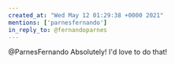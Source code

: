 ```yaml
---
created_at: "Wed May 12 01:29:38 +0000 2021"
mentions: ['parnesfernando']
in_reply_to: @fernandoparnes
---
```


@ParnesFernando Absolutely! I'd love to do that!